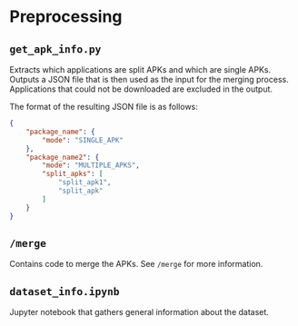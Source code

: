 # Preprocessing

## `get_apk_info.py`

Extracts which applications are split APKs and which are single APKs. Outputs a JSON file that is then used as the input for the merging process. Applications that could not be downloaded are excluded in the output.

The format of the resulting JSON file is as follows:

```json
{
    "package_name": {
        "mode": "SINGLE_APK"
    },
    "package_name2": {
        "mode": "MULTIPLE_APKS",
        "split_apks": [
            "split_apk1",
            "split_apk"
        ]
    }
}
```

## `/merge`

Contains code to merge the APKs. See `/merge` for more information.

## `dataset_info.ipynb`

Jupyter notebook that gathers general information about the dataset.

